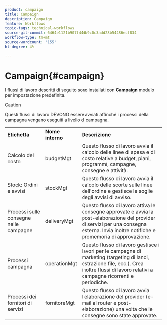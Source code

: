 ```yaml
---
product: campaign
title: Campaign
description: Campaign
feature: Workflows
topic-tags: technical-workflows
source-git-commit: 6464e1121b907f44db9c0c3add28b54486ecf834
workflow-type: tm+mt
source-wordcount: '155'
ht-degree: 4%

---
```



# Campaign{#campaign}

I flussi di lavoro descritti di seguito sono installati con **Campaign** modulo per impostazione predefinita.

>[!CAUTION]
>
>Questi flussi di lavoro DEVONO essere avviati affinché i processi della campagna vengano eseguiti a livello di campagna.

<table> 
 <tbody> 
  <tr> 
   <td> <strong>Etichetta</strong><br /> </td> 
   <td> <strong>Nome interno</strong><br /> </td> 
   <td> <strong>Descrizione</strong><br /> </td> 
  </tr> 
  <tr> 
   <td> <span class="uicontrol">Calcolo del costo</span> <br /> </td> 
   <td> <span class="uicontrol">budgetMgt</span> <br /> </td> 
   <td> Questo flusso di lavoro avvia il calcolo delle linee di spesa e di costo relative a budget, piani, programmi, campagne, consegne e attività.<br /> </td> 
  </tr> 
  <tr> 
   <td> <span class="uicontrol">Stock: Ordini e avvisi</span> <br /> </td> 
   <td> <span class="uicontrol">stockMgt</span> <br /> </td> 
   <td> Questo flusso di lavoro avvia il calcolo delle scorte sulle linee dell'ordine e gestisce le soglie degli avvisi di avviso.<br /> </td> 
  </tr> 
  <tr> 
   <td> <span class="uicontrol">Processi sulle consegne nelle campagne</span> <br /> </td> 
   <td> <span class="uicontrol">deliveryMgt</span> <br /> </td> 
   <td> Questo flusso di lavoro attiva le consegne approvate e avvia la post-elaborazione del provider di servizi per una consegna esterna. Invia inoltre notifiche e promemoria di approvazione.<br /> </td> 
  </tr> 
  <tr> 
   <td> <span class="uicontrol">Processi campagna</span> <br /> </td> 
   <td> <span class="uicontrol">operationMgt</span> <br /> </td> 
   <td> Questo flusso di lavoro gestisce i lavori per le campagne di marketing (targeting di lanci, estrazione file, ecc.). Crea inoltre flussi di lavoro relativi a campagne ricorrenti e periodiche.<br /> </td> 
  </tr> 
  <tr> 
   <td> <span class="uicontrol">Processi dei fornitori di servizi</span> <br /> </td> 
   <td> <span class="uicontrol">fornitoreMgt</span> <br /> </td> 
   <td> Questo flusso di lavoro avvia l'elaborazione del provider (e-mail al router e post-elaborazione) una volta che le consegne sono state approvate. <br /> </td> 
  </tr> 
 </tbody> 
</table>

